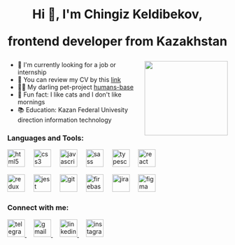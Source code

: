 <h1 align="center">Hi 👋, I'm Chingiz Keldibekov,
  <p align="center">frontend developer from Kazakhstan</p>
</h1>

<!-- <h3 align="center">A frontend developer from Kazakhstan</h3> -->

<img align="right" height = "170"   width = "190" src = "https://github.com/chinakkk/chinakkk/blob/main/cat.gif"/>

- 🔭 I'm currently looking for a job or internship
- 📝 You can review my CV by this [link](https://drive.google.com/file/d/18ZakeZs445-0ofuARCuZ46mAPAsZTDVr/view?usp=sharing)
- 👨‍💻 My darling pet-project [humans-base](https://github.com/chinakkk/humans-base)
- 🌱 Fun fact: I like cats and I don't like mornings
- 📚 Education: Kazan Federal Univesity direction information technology



<!--<p><img align="center" src="https://github-readme-stats.vercel.app/api/top-langs?username=chinakkk&show_icons=true&locale=en&layout=compact" alt="chinakkk" /></p>-->

<h3 align="left">Languages and Tools:</h3>
<p align="left"> 
  <img src="https://cdn.jsdelivr.net/gh/devicons/devicon/icons/html5/html5-original.svg" height="40" alt="html5"  />
  <img width="12" />
  <img src="https://cdn.jsdelivr.net/gh/devicons/devicon/icons/css3/css3-original.svg" height="40" alt="css3"  />
  <img width="12" />
  <img src="https://cdn.jsdelivr.net/gh/devicons/devicon/icons/javascript/javascript-original.svg" height="40" alt="javascript"  />
  <img width="12" />
  <img src="https://cdn.jsdelivr.net/gh/devicons/devicon/icons/sass/sass-original.svg" height="40" alt="sass"  />
  <img width="12" />
  <img src="https://cdn.jsdelivr.net/gh/devicons/devicon/icons/typescript/typescript-original.svg" height="40" alt="typescript"  />
  <img width="12" />
  <img src="https://cdn.jsdelivr.net/gh/devicons/devicon/icons/react/react-original.svg" height="40" alt="react"  />
  <img width="12" />
</p>
<p>
  <img src="https://cdn.jsdelivr.net/gh/devicons/devicon/icons/redux/redux-original.svg" height="40" alt="redux"  />
  <img width="12" />
  <img src="https://cdn.jsdelivr.net/gh/devicons/devicon/icons/jest/jest-plain.svg" height="40" alt="jest"  />
  <img width="12" />
  <img src="https://cdn.jsdelivr.net/gh/devicons/devicon/icons/git/git-original.svg" height="40" alt="git"  />
  <img width="12" />
  <img src="https://cdn.jsdelivr.net/gh/devicons/devicon/icons/firebase/firebase-plain.svg" height="40" alt="firebase"  />
  <img width="12" />
  <img src="https://cdn.jsdelivr.net/gh/devicons/devicon/icons/jira/jira-original.svg" height="40" alt="jira"  />
  <img width="12" />
  <img src="https://cdn.jsdelivr.net/gh/devicons/devicon/icons/figma/figma-original.svg" height="40" alt="figma"  />
  <img width="12" />
</p>

<h3 align="left">Connect with me:</h3>
<p align="left">  
  <a href="https://t.me/chinakkk">
    <img src="https://raw.githubusercontent.com/maurodesouza/profile-readme-generator/master/src/assets/icons/social/telegram/default.svg" height="40" alt="telegram"  />
  </a>
  <img width="12" />
  <a href="mailto:chinakkk@mail.ru">
    <img src="https://raw.githubusercontent.com/maurodesouza/profile-readme-generator/master/src/assets/icons/social/gmail/default.svg" height="40" alt="gmail"  />
  </a>
  <img width="12" />
  <a href="https://www.linkedin.com/in/chinakkk/">
    <img src="https://raw.githubusercontent.com/maurodesouza/profile-readme-generator/master/src/assets/icons/social/linkedin/default.svg" height="40" alt="linkedin"  />
  </a>
  <img width="12" />
  <a href="https://www.instagram.com/chin.akk/">
    <img src="https://raw.githubusercontent.com/maurodesouza/profile-readme-generator/master/src/assets/icons/social/instagram/default.svg" height="40" alt="instagram"  />
  </a>
</p>

